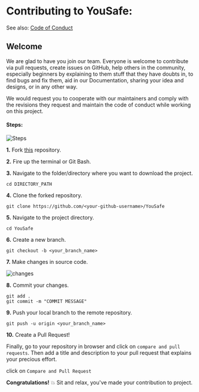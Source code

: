 # Contributing to YouSafe:

See also: [Code of Conduct](CODE_OF_CONDUCT.md)

## Welcome

We are glad to have you join our team. Everyone is welcome to contribute via pull requests, create issues on GitHub, help others in the community, especially beginners by explaining to them stuff that they have doubts in, to find bugs and fix them, aid in our Documentation, sharing your idea and designs, or in any other way.


We would request you to cooperate with our maintainers and comply with the revisions they request and maintain the code of conduct while working on this project.

#### Steps:

![Steps](https://media.giphy.com/media/o5BzNDDFQnepi/giphy.gif)


**1.** Fork [this](https://github.com/neil-dev/YouSafe) repository.

**2.** Fire up the terminal or Git Bash.

**3.** Navigate to the folder/directory where you want to download the project.

```terminal
cd DIRECTORY_PATH
```

**4.** Clone the forked repository.

```terminal
git clone https://github.com/<your-github-username>/YouSafe
```

**5.** Navigate to the project directory.

```terminal
cd YouSafe
```

**6.** Create a new branch.

```terminal
git checkout -b <your_branch_name>
```

**7.** Make changes in source code.

![changes](https://media.giphy.com/media/QNFhOolVeCzPQ2Mx85/200w_d.gif)


**8.** Commit your changes.
```terminal
git add .
git commit -m "COMMIT MESSAGE"
```

**9.** Push your local branch to the remote repository.
```terminal
git push -u origin <your_branch_name>
```

**10.** Create a Pull Request!


Finally, go to your repository in browser and click on `compare and pull requests`.
Then add a title and description to your pull request that explains your precious effort.
		
click on `Compare and Pull Request`

**Congratulations!**  :boom: Sit and relax, you've made your contribution to project.
